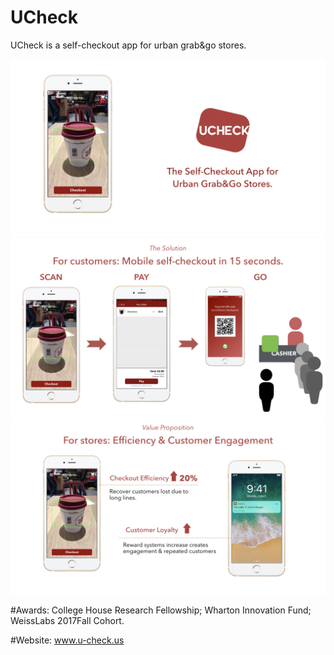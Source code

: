 # UCheck

UCheck is a self-checkout app for urban grab&go stores.

![title_page](https://github.com/sherrychen1120/UCheck-new/blob/master/images/page1.jpeg)
![function_page](https://github.com/sherrychen1120/UCheck-new/blob/master/images/page2.jpeg)
![value_prop_page](https://github.com/sherrychen1120/UCheck-new/blob/master/images/page3.jpeg)

#Awards:
College House Research Fellowship; 
Wharton Innovation Fund; 
WeissLabs 2017Fall Cohort.

#Website:
www.u-check.us
